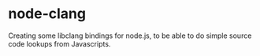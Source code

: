 # node-clang

Creating some libclang bindings for node.js, to be able to do simple source code lookups from Javascripts.

